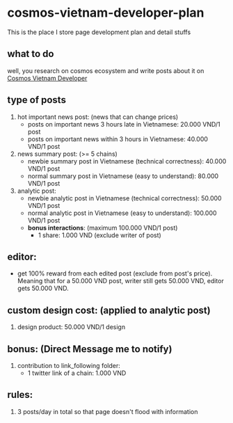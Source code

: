 # cosmos-vietnam-developer-plan
This is the place I store page development plan and detail stuffs

## what to do
well, you research on cosmos ecosystem and write posts about it on [Cosmos Vietnam Developer](https://www.facebook.com/profile.php?id=100073329934418)

## type of posts
1. hot important news post: (news that can change prices)
    * posts on important news 3 hours late in Vietnamese: 20.000 VND/1 post
    * posts on important news within 3 hours in Vietnamese: 40.000 VND/1 post
2. news summary post: (>= 5 chains)
    * newbie summary post in Vietnamese (technical correctness): 40.000 VND/1 post
    * normal summary post in Vietnamese (easy to understand): 80.000 VND/1 post
3. analytic post:
    * newbie analytic post in Vietnamese (technical correctness): 50.000 VND/1 post
    * normal analytic post in Vietnamese (easy to understand): 100.000 VND/1 post
    * __bonus interactions__: (maximum 100.000 VND/1 post)
    	* 1 share: 1.000 VND (exclude writer of post)

## editor: 
* get 100% reward from each edited post (exclude from post's price). Meaning that for a 50.000 VND post, writer still gets 50.000 VND, editor gets 50.000 VND.
## custom design cost: (applied to analytic post)
1. design product: 50.000 VND/1 design

## bonus: (Direct Message me to notify)
1. contribution to link_following folder:
	* 1 twitter link of a chain: 1.000 VND

## rules:
1. 3 posts/day in total so that page doesn't flood with information
